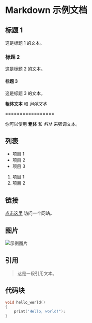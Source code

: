# Markdown 示例文档
## 标题 1
这是标题 1 的文本。
### 标题 2
这是标题 2 的文本。
#### 标题 3
这是标题 3 的文本。
 
**粗体文本** 和 *斜体文本*
 
=================  
  
你可以使用 **粗体** 和 *斜体* 来强调文本。
 
列表
--
 
- 项目 1
- 项目 2
- 项目 3
 
1. 项目 1  
2. 项目 2  
 
链接
--
 
[点击这里](https://www.baidu.com) 访问一个网站。
 
图片
--
 
![示例图片](20YC_qrcode.jpg)
 
引用
--
 
> 这是一段引用文本。
>
>
 
代码块
-----
 
```C++
void hello_world()
{
    print("Hello, world!");
}
